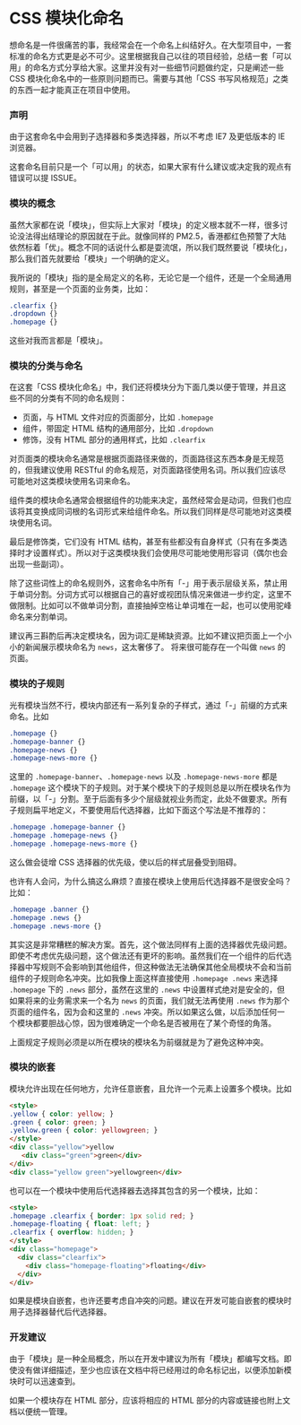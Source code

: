 # CSS 模块化命名

想命名是一件很痛苦的事，我经常会在一个命名上纠结好久。在大型项目中，一套标准的命名方式更是必不可少。这里根据我自己以往的项目经验，总结一套「可以用」的命名方式分享给大家。这里并没有对一些细节问题做约定，只是阐述一些 CSS 模块化命名中的一些原则问题而已。需要与其他「CSS 书写风格规范」之类的东西一起才能真正在项目中使用。

### 声明

由于这套命名中会用到子选择器和多类选择器，所以不考虑 IE7 及更低版本的 IE 浏览器。

这套命名目前只是一个「可以用」的状态，如果大家有什么建议或决定我的观点有错误可以提 ISSUE。

### 模块的概念

虽然大家都在说「模块」，但实际上大家对「模块」的定义根本就不一样，很多讨论没法得出结理论的原因就在于此。就像同样的 PM2.5，香港都红色预警了大陆依然标着「优」。概念不同的话说什么都是耍流氓，所以我们既然要说「模块化」，那么我们首先就要给「模块」一个明确的定义。

我所说的「模块」指的是全局定义的名称，无论它是一个组件，还是一个全局通用规则，甚至是一个页面的业务类，比如：

```css
.clearfix {}
.dropdown {}
.homepage {}
```

这些对我而言都是「模块」。

### 模块的分类与命名

在这套「CSS 模块化命名」中，我们还将模块分为下面几类以便于管理，并且这些不同的分类有不同的命名规则：

* 页面，与 HTML 文件对应的页面部分，比如 `.homepage`
* 组件，带固定 HTML 结构的通用部分，比如 `.dropdown`
* 修饰，没有 HTML 部分的通用样式，比如 `.clearfix`

对页面类的模块命名通常是根据页面路径来做的，页面路径这东西本身是无规范的，但我建议使用 RESTful 的命名规范，对页面路径使用名词。所以我们应该尽可能地对这类模块使用名词来命名。

组件类的模块命名通常会根据组件的功能来决定，虽然经常会是动词，但我们也应该将其变换成同词根的名词形式来给组件命名。所以我们同样是尽可能地对这类模块使用名词。

最后是修饰类，它们没有 HTML 结构，甚至有些都没有自身样式（只有在多类选择时才设置样式）。所以对于这类模块我们会使用尽可能地使用形容词（偶尔也会出现一些副词）。

除了这些词性上的命名规则外，这套命名中所有「-」用于表示层级关系，禁止用于单词分割。分词方式可以根据自己的喜好或视团队情况来做进一步约定，这里不做限制。比如可以不做单词分割，直接抽掉空格让单词堆在一起，也可以使用驼峰命名来分割单词。

建议再三斟酌后再决定模块名，因为词汇是稀缺资源。比如不建议把页面上一个小小的新闻展示模块命名为 `news`，这太奢侈了。 将来很可能存在一个叫做 `news` 的页面。

### 模块的子规则

光有模块当然不行，模块内部还有一系列复杂的子样式，通过「-」前缀的方式来命名。比如

```css
.homepage {}
.homepage-banner {}
.homepage-news {}
.homepage-news-more {}
```

这里的 `.homepage-banner`、`.homepage-news` 以及 `.homepage-news-more` 都是 `.homepage` 这个模块下的子规则。对于某个模块下的子规则总是以所在模块名作为前缀，以「-」分割。至于后面有多少个层级就视业务而定，此处不做要求。所有子规则扁平地定义，不要使用后代选择器，比如下面这个写法是不推荐的：

```css
.homepage .homepage-banner {}
.homepage .homepage-news {}
.homepage .homepage-news-more {}
```

这么做会徒增 CSS 选择器的优先级，使以后的样式层叠受到阻碍。

也许有人会问，为什么搞这么麻烦？直接在模块上使用后代选择器不是很安全吗？比如：

```css
.homepage .banner {}
.homepage .news {}
.homepage .news-more {}
```

其实这是非常糟糕的解决方案。首先，这个做法同样有上面的选择器优先级问题。即使不考虑优先级问题，这个做法还有更坏的影响。虽然我们在一个组件的后代选择器中写规则不会影响到其他组件，但这种做法无法确保其他全局模块不会和当前组件的子规则命名冲突。比如我像上面这样直接使用 `.homepage .news` 来选择 `.homepage` 下的 `.news` 部分，虽然在这里的 `.news` 中设置样式绝对是安全的，但如果将来的业务需求来一个名为 `news` 的页面，我们就无法再使用 `.news` 作为那个页面的组件名，因为会和这里的 `.news` 冲突。所以如果这么做，以后添加任何一个模块都要胆战心惊，因为很难确定一个命名是否被用在了某个奇怪的角落。

上面规定子规则必须是以所在模块的模块名为前缀就是为了避免这种冲突。

### 模块的嵌套

模块允许出现在任何地方，允许任意嵌套，且允许一个元素上设置多个模块。比如

```html
<style>
.yellow { color: yellow; }
.green { color: green; }
.yellow.green { color: yellowgreen; }
</style>
<div class="yellow">yellow
   <div class="green">green</div>
</div>
<div class="yellow green">yellowgreen</div>
```

也可以在一个模块中使用后代选择器去选择其包含的另一个模块，比如：
　　
```html
<style>
.homepage .clearfix { border: 1px solid red; }
.homepage-floating { float: left; }
.clearfix { overflow: hidden; }
</style>
<div class="homepage">
  <div class="clearfix">
    <div class="homepage-floating">floating</div>
  </div>
</div>
```

如果是模块自嵌套，也许还要考虑自冲突的问题。建议在开发可能自嵌套的模块时用子选择器替代后代选择器。

### 开发建议

由于「模块」是一种全局概念，所以在开发中建议为所有「模块」都编写文档。即使没有做详细描述，至少也应该在文档中将已经用过的命名标记出，以便添加新模块时可以迅速查到。

如果一个模块存在 HTML 部分，应该将相应的 HTML 部分的内容或链接也附上文档以便统一管理。
